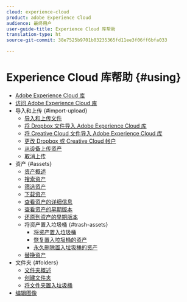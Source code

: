 ```yaml
---
cloud: experience-cloud
product: adobe Experience Cloud
audience: 最终用户
user-guide-title: Experience Cloud 库帮助
translation-type: ht
source-git-commit: 38e7525b9701b03235365fd11ee3f06ff6bfa033

---
```



# Experience Cloud 库帮助 {#using}

+ [Adobe Experience Cloud 库](c-library-about/overview.md)
+ [访问 Adobe Experience Cloud 库](c-library-about/c-access-the-library.md)
+ 导入和上传 {#import-upload}
   + [导入和上传文件](c-library-about/c-importing-and-uploading/c-importing-and-uploading.md)
   + [将 Dropbox 文件导入 Adobe Experience Cloud 库](c-library-about/c-importing-and-uploading/c-import-dropbox-files.md)
   + [将 Creative Cloud 文件导入 Adobe Experience Cloud 库](c-library-about/c-importing-and-uploading/c-import-creative-cloud-files.md)
   + [更改 Dropbox 或 Creative Cloud 帐户](c-library-about/c-importing-and-uploading/c-change-dropbox-or-creative-cloud-accounts.md)
   + [从设备上传资产](c-library-about/c-importing-and-uploading/c-upload-asset-from-device.md)
   + [取消上传](c-library-about/c-importing-and-uploading/c-cancel-an-upload.md)
+ 资产 {#assets}
   + [资产概述](c-library-about/c-assets/c-assets.md)
   + [搜索资产](c-library-about/c-assets/c-search-for-assets.md)
   + [筛选资产](c-library-about/c-assets/c-filter-assets.md)
   + [下载资产](c-library-about/c-assets/c-download-an-asset.md)
   + [查看资产的详细信息](c-library-about/c-assets/c-view-detailed-information-for-an-asset.md)
   + [查看资产的早期版本](c-library-about/c-assets/c-view-previous-versions-of-an-asset.md)
   + [还原到资产的早期版本](c-library-about/c-assets/c-revert-to-an-older-version-of-an-asset.md)
   + 将资产置入垃圾桶 {#trash-assets}
      + [将资产置入垃圾桶](c-library-about/c-assets/c-delete-an-asset/c-delete-an-asset.md)
      + [恢复置入垃圾桶的资产](c-library-about/c-assets/c-delete-an-asset/c-restore-a-deleted-asset.md)
      + [永久删除置入垃圾桶的资产](c-library-about/c-assets/c-delete-an-asset/c-permanently-delete-an-asset.md)
   + [替换资产](c-library-about/c-assets/replace-an-asset.md)
+ 文件夹 {#folders}
   + [文件夹概述](c-library-about/c-folders/c-folders.md)
   + [创建文件夹](c-library-about/c-folders/c-create-a-folder.md)
   + [将文件夹置入垃圾桶](c-library-about/c-folders/c-delete-a-folder.md)
+ [编辑图像](c-library-about/c-edit-an-image.md)
